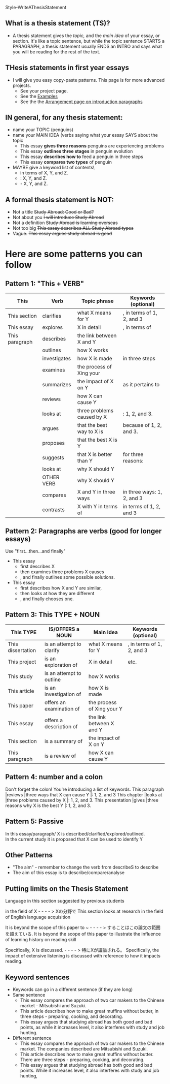 Style-WriteAThesisStatement

## What is a thesis statement (TS)?
* A thesis statement gives the _topic,_ and the _main idea_ of your essay, or section. It's like a topic sentence, but while the topic sentence STARTS a PARAGRAPH, a thesis statement usually ENDS an INTRO and says what you will be reading for the rest of the text. 
 
## THesis statements in first year essays

* I will give you easy copy-paste patterns. This page is for more advanced projects. 
    * See your project page. 
    * See the [Examples](Index-Examples)
    * See the the [Arrangement page on introduction paragraphs](Arrangement-WriteAnIntroductionParagraph)

## IN general, for any thesis statement:
* name your TOPIC (penguins)
* name your MAIN IDEA (verbs saying what your essay SAYS about the topic
    * This essay __gives three reasons__ penguins are experiencing problems
    * This essay __outlines three stages__ in penguin evolution
    * This essay __describes how to__ feed a penguin in three steps
    * This essay __compares two types__ of penguin
* MAYBE give a keyword list of contents\
    * in terms of X, Y, and Z. 
    * : X, Y, and Z.
    * \- X, Y, and Z.

## A formal thesis statement is NOT:

* Not a title         ~~Study Abroad: Good or Bad?~~
* Not about you       ~~I will introduce Study Abroad~~
* Not a definition    ~~Study Abroad is learning overseas~~
* Not too big         ~~This essay describes ALL Study Abroad types~~
* Vague:              ~~This essay argues study abroad is good~~

 
# Here are some patterns you can follow 

## Pattern 1: "This + VERB"

|This                |Verb              |Topic phrase                |Keywords (optional)
|--------------------|------------------|----------------------------|---------------------
|This section        |clarifies         |what X means for Y          |, in terms of 1, 2, and 3
|This essay          |explores          |X in detail                 |, in terms of 
|This paragraph      |describes         |the link between X and Y    |    
|                    |outlines          |how X works                 |        
|                    |investigates      |how X is made               |        in three steps 
|                    |examines          |the process of Xing your    |    
|                    |summarizes        |the impact of X on Y        |     as it pertains to  
|                    |reviews           |how X can cause Y           |   
|                    |looks at          |three problems caused by X  |: 1, 2, and 3.      
|                    |argues            |that the best way to X is   |    because of 1, 2, and 3.
|                    |proposes          |that the best X is Y        |    
|                    |suggests          |that X is better than Y     |    for three reasons: 
|                    |looks at          |why X should Y              |           
|                    |OTHER VERB        |why X should Y              |                               
|                    |compares          |X and Y in three ways       |in three ways: 1, 2, and 3
|                    |contrasts         |X with Y in terms of        | in terms of 1, 2, and 3   


## Pattern 2: Paragraphs are verbs (good for longer essays)
Use "first...then...and finally"

* This essay     
    * first describes X              
    * then examines three problems X causes
    * , and finally outlines some possible solutions.
* This essay     
    * first describes how X and Y are similar,   
    * then looks at how they are different   
    * , and finally chooses one.


## Pattern 3: This TYPE  + NOUN

|This TYPE                   |IS/OFFERS a NOUN          |Main Idea                  |Keywords (optional)
|------------------------|------------------------------|----------------------------|---------------------
|This dissertation       |is an attempt to clarify      |what X means for Y        |, in terms of 1, 2, and 3
|This project            |is an exploration of          |X in detail               |                etc.
|This study              |is an attempt to outline      |how X works                |    
|This article            |is an investigation of        |how X is made               |    
|This paper              |offers an examination of      |the process of Xing your Y   |  
|This essay              |offers a description of       |the link between X and Y      | 
|This section            |is a summary of               |the impact of X on Y          | 
|This paragraph          |is a review of                |how X can cause Y              |

## Pattern 4: number and a colon
Don't forget the colon! You're introducing a list of keywords.
This paragraph          |reviews        |three ways that X can cause Y          |: 1, 2, and 3
This chapter            |looks at       |three problems caused by X             |: 1, 2, and 3.
This presentation       |gives          |three reasons why X is the best Y      |: 1, 2, and 3.

## Pattern 5: Passive
In this essay/paragraph/   X                is described/clarified/explored/outlined.    
In the current study        it is proposed that X   can be used to identify Y


## Other Patterns
* "The aim" - remember to change the verb from describe<red>S</red> to describe
* The aim of this essay is to describe/compare/analyse

## Putting limits on the Thesis Statement
Language in this section suggested by previous students

in the field of X  - - - - >   Xの分野で
This section looks at research in the field of English language acquisition

It is beyond the scope of this paper to ~   - - - - >   することはこの論文の範囲を超えている.
It is beyond the scope of this paper to illustrate the influence of learning history on reading skill

Specifically,  X is discussed.   - - - - >   特にXが議論される。
Specifically, the impact of extensive listening is discussed with reference to how it impacts reading.

## Keyword sentences
* Keywords can go in a different sentence  (if they are long)
* Same sentence
    * This essay compares the approach of two car makers to the Chinese market - Mitsubishi and Suzuki.
    * This article describes how to make great muffins without butter, in three steps - preparing, cooking, and decorating.
    * This essay argues that studying abroad has both good and bad points, as while it increases level, it also interferes with study and job hunting. 
* Different sentence
    * This essay compares the approach of two car makers to the Chinese market. The companies described are Mitsubishi and Suzuki.
    * This article describes how to make great muffins without butter. There are three steps - preparing, cooking, and decorating.
    * This essay argues that studying abroad has both good and bad points. While it increases level, it also interferes with study and job hunting,

